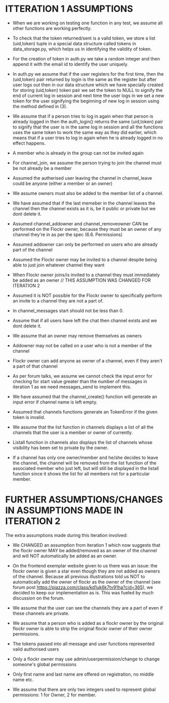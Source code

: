 # ITTERATION 1 ASSUMPTIONS
* When we are working on testing one function in any test, we assume all other functions are working perfectly.

* To check that the token returned/sent is a valid token, we store a list (uid,token) tuple in a special data structure called tokens
in data_storage.py, which helps us in identifying the validity of token.

* For the creation of token in auth.py we take a random integer and then append it with the email id to identify the user uniquely.

* In auth.py we assume that if the user registers for the first time, then the (uid,token) pair returned by login is the same as the register but after user logs out then in our data structure which we have specially created for storing (uid,token) token pair we set the token to NULL to signify the end of current log in session and next time the user logs in we set a new token for the user signifying the beginning of new log in session using the method defined in (3).

* We assume that if a person tries to log in again when that person is already logged in then the auth_login() returns the same (uid,token) pair to signify that the user is in the same log in session and all the functions uses the same token to work the same way as they
did earlier, which means that if a user tries to log in again when he is already logged in no effect happens.

* A member who is already in the group can not be invited again

* For channel_join, we assume the person trying to join the channel must be not already be a member

* Assumed the autherised user leaving the channel in channel_leave could be anyone (either a member or an owner)

* We assume owners must also be added to the member list of a channel.

* We have assumed that if the last memeber in the channel leaves the channel then the channel exists as it is, be it public or private but we dont delete it.

* Assumed channel_addowner and channel_removeowner CAN be performed on the Flockr owner, because they must be an owner of any channel they're in as per the spec (6.6. Permissions)

* Assumed addowner can only be performed on users who are already part of the channel

* Assumed the Flockr owner may be invited to a channel despite being able to just join whatever channel they want

* When Flockr owner joins/is invited to a channel they must immediately be added as an owner // THIS ASSUMPTION WAS CHANGED FOR ITERATION 2

* Assumed it is NOT possible for the Flockr owner to specifically perform an invite to a channel they are not a part of.

* In channel_messages start should not be less than 0.

* Assume that if all users have left the chat then channel exists and we dont delete it.

* We assume that an owner may remove themselves as owners

* Addowner may not be called on a user who is not a member of the channel

* Flockr owner can add anyone as owner of a channel, even if they aren't a part of that channel

* As per forum talks, we assume we cannot check the input error for checking for start value greater than the number of messages in iteration 1 as we need messages_send to implement this.

* We have assumed that the channel_create() function will generate an input error if channel name is left empty.

* Assumed that channels functions generate an TokenError if the given token is invalid.

* We assume that the list function in channels displays a list of all the channels that the user is a member or owner of currently.

* Listall function in channels also displays the list of channels whose visibility has been set to private by the owner.

* If a channel has only one owner/member and he/she decides to leave the channel, the channel will be removed from the list function of the associated member who just left, but will still be displayed in the listall function since it shows the list for all members not for a particular member.

# FURTHER ASSUMPTIONS/CHANGES IN ASSUMPTIONS MADE IN ITERATION 2
The extra assumptions made during this iteration involved:

* We CHANGED an assumption from iteration 1 which now suggests that the flockr owner MAY be added/removed as an owner of the channel and will NOT automatically be added as an owner.

* On the frontend exemplar website given to us there was an issue: the flockr owner is given a star even though they are not added as owners of the channel. Because all previous illustrations told us NOT to automatically add the owner of flockr as the owner of the channel (see forum post https://piazza.com/class/kd1uk6k7tv91ha?cid=365), we decided to keep our implementation as is. This was fueled by much discussion on the forum.

* We assume that the user can see the channels they are a part of even if these channels are private.

* We assume that a person who is added as a flockr owner by the original flockr owner is able to strip the original flockr owner of their owner permissions.

* The tokens passed into all message and user functions represented valid authorised users

* Only a flockr owner may use admin/userpermission/change to change someone's global permissions

* Only first name and last name are offered on registration, no middle name etc.

* We assume that there are only two integers used to represent global permissions: 1 for Owner, 2 for member.


